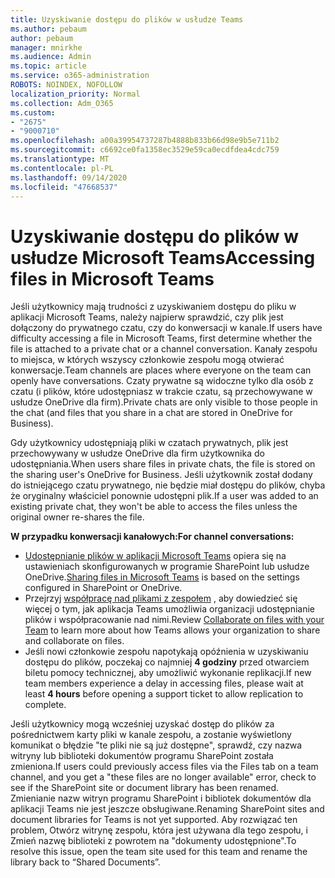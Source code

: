 ```yaml
---
title: Uzyskiwanie dostępu do plików w usłudze Teams
ms.author: pebaum
author: pebaum
manager: mnirkhe
ms.audience: Admin
ms.topic: article
ms.service: o365-administration
ROBOTS: NOINDEX, NOFOLLOW
localization_priority: Normal
ms.collection: Adm_O365
ms.custom:
- "2675"
- "9000710"
ms.openlocfilehash: a00a39954737287b4888b833b66d98e9b5e711b2
ms.sourcegitcommit: c6692ce0fa1358ec3529e59ca0ecdfdea4cdc759
ms.translationtype: MT
ms.contentlocale: pl-PL
ms.lasthandoff: 09/14/2020
ms.locfileid: "47668537"
---
```

# <a name="accessing-files-in-microsoft-teams"></a><span data-ttu-id="28db8-102">Uzyskiwanie dostępu do plików w usłudze Microsoft Teams</span><span class="sxs-lookup"><span data-stu-id="28db8-102">Accessing files in Microsoft Teams</span></span>

<span data-ttu-id="28db8-103">Jeśli użytkownicy mają trudności z uzyskiwaniem dostępu do pliku w aplikacji Microsoft Teams, należy najpierw sprawdzić, czy plik jest dołączony do prywatnego czatu, czy do konwersacji w kanale.</span><span class="sxs-lookup"><span data-stu-id="28db8-103">If users have difficulty accessing a file in Microsoft Teams, first determine whether the file is attached to a private chat or a channel conversation.</span></span> <span data-ttu-id="28db8-104">Kanały zespołu to miejsca, w których wszyscy członkowie zespołu mogą otwierać konwersacje.</span><span class="sxs-lookup"><span data-stu-id="28db8-104">Team channels are places where everyone on the team can openly have conversations.</span></span> <span data-ttu-id="28db8-105">Czaty prywatne są widoczne tylko dla osób z czatu (i plików, które udostępniasz w trakcie czatu, są przechowywane w usłudze OneDrive dla firm).</span><span class="sxs-lookup"><span data-stu-id="28db8-105">Private chats are only visible to those people in the chat (and files that you share in a chat are stored in OneDrive for Business).</span></span>

<span data-ttu-id="28db8-106">Gdy użytkownicy udostępniają pliki w czatach prywatnych, plik jest przechowywany w usłudze OneDrive dla firm użytkownika do udostępniania.</span><span class="sxs-lookup"><span data-stu-id="28db8-106">When users share files in private chats, the file is stored on the sharing user's OneDrive for Business.</span></span> <span data-ttu-id="28db8-107">Jeśli użytkownik został dodany do istniejącego czatu prywatnego, nie będzie miał dostępu do plików, chyba że oryginalny właściciel ponownie udostępni plik.</span><span class="sxs-lookup"><span data-stu-id="28db8-107">If a user was added to an existing private chat, they won't be able to access the files unless the original owner re-shares the file.</span></span>    

<span data-ttu-id="28db8-108">**W przypadku konwersacji kanałowych:**</span><span class="sxs-lookup"><span data-stu-id="28db8-108">**For channel conversations:**</span></span>

- <span data-ttu-id="28db8-109">[Udostępnianie plików w aplikacji Microsoft Teams](https://docs.microsoft.com/MicrosoftTeams/sharing-files-in-teams) opiera się na ustawieniach skonfigurowanych w programie SharePoint lub usłudze OneDrive.</span><span class="sxs-lookup"><span data-stu-id="28db8-109">[Sharing files in Microsoft Teams](https://docs.microsoft.com/MicrosoftTeams/sharing-files-in-teams) is based on the settings configured in SharePoint or OneDrive.</span></span> 
- <span data-ttu-id="28db8-110">Przejrzyj [współpracę nad plikami z zespołem](https://support.office.com/article/Collaborate-on-files-with-your-Team-9b200289-dbac-4823-85bd-628a5c7bb0ae) , aby dowiedzieć się więcej o tym, jak aplikacja Teams umożliwia organizacji udostępnianie plików i współpracowanie nad nimi.</span><span class="sxs-lookup"><span data-stu-id="28db8-110">Review [Collaborate on files with your Team](https://support.office.com/article/Collaborate-on-files-with-your-Team-9b200289-dbac-4823-85bd-628a5c7bb0ae) to learn more about how Teams allows your organization to share and collaborate on files.</span></span> 
- <span data-ttu-id="28db8-111">Jeśli nowi członkowie zespołu napotykają opóźnienia w uzyskiwaniu dostępu do plików, poczekaj co najmniej **4 godziny** przed otwarciem biletu pomocy technicznej, aby umożliwić wykonanie replikacji.</span><span class="sxs-lookup"><span data-stu-id="28db8-111">If new team members experience a delay in accessing files, please wait at least **4 hours** before opening a support ticket to allow replication to complete.</span></span> 

<span data-ttu-id="28db8-112">Jeśli użytkownicy mogą wcześniej uzyskać dostęp do plików za pośrednictwem karty pliki w kanale zespołu, a zostanie wyświetlony komunikat o błędzie "te pliki nie są już dostępne", sprawdź, czy nazwa witryny lub biblioteki dokumentów programu SharePoint została zmieniona.</span><span class="sxs-lookup"><span data-stu-id="28db8-112">If users could previously access files via the Files tab on a team channel, and you get a "these files are no longer available" error, check to see if the SharePoint site or document library has been renamed.</span></span> <span data-ttu-id="28db8-113">Zmienianie nazw witryn programu SharePoint i bibliotek dokumentów dla aplikacji Teams nie jest jeszcze obsługiwane.</span><span class="sxs-lookup"><span data-stu-id="28db8-113">Renaming SharePoint sites and document libraries for Teams is not yet supported.</span></span> <span data-ttu-id="28db8-114">Aby rozwiązać ten problem, Otwórz witrynę zespołu, która jest używana dla tego zespołu, i Zmień nazwę biblioteki z powrotem na "dokumenty udostępnione".</span><span class="sxs-lookup"><span data-stu-id="28db8-114">To resolve this issue, open the team site used for this team and rename the library back to “Shared Documents”.</span></span>